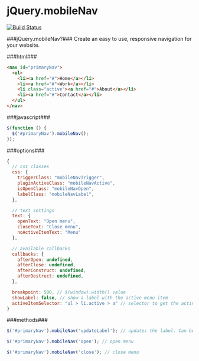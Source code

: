 jQuery.mobileNav
================

[![Build Status](https://api.travis-ci.org/vejersele/jQuery.mobileNav.png)](https://travis-ci.org/[YOUR_GITHUB_USERNAME]/[YOUR_PROJECT_NAME])

###jQuery.mobileNav?###
Create an easy to use, responsive navigation for your website. 

###html###

```html
<nav id="primaryNav">
  <ul>
    <li><a href="#">Home</a></li>
    <li><a href="#">Work</a></li>
    <li class="active"><a href="#">About</a></li>
    <li><a href="#">Contact</a></li>
  </ul>
</nav>
````
###javascript###

```javascript
$(function () {
  $('#primaryNav').mobileNav();  
});
```

###options###

```javascript
{
  // css classes
  css: {
    triggerClass: "mobileNavTrigger",
    pluginActiveClass: "mobileNavActive",
    isOpenClass: "mobileNavOpen",
    labelClass: "mobileNavLabel",
  },

  // text settings
  text: {
    openText: "Open menu",
    closeText: "Close menu",
    noActiveItemText: "Menu"
  },

  // available callbacks
  callbacks: {
    afterOpen: undefined, 
    afterClose: undefined,
    afterConstruct: undefined,
    afterDestruct: undefined,
  },

  breakpoint: 500, // $(window).width() value
  showLabel: false, // show a label with the active menu item
  activeItemSelector: "ul > li.active > a" // selector to get the active menu item
}
```

###methods###
```javascript
$('#primaryNav').mobileNav('updateLabel'); // updates the label. Can be useful when using ajax ...

$('#primaryNav').mobileNav('open'); // open menu

$('#primaryNav').mobileNav('close'); // close menu
```
